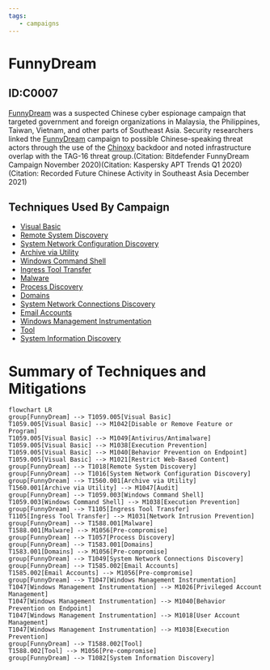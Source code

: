 ```yaml
---
tags:
   - campaigns
---
```

# FunnyDream
## ID:C0007
[FunnyDream](/mitre/campaigns/C0007) was a suspected Chinese cyber espionage campaign that targeted government and foreign organizations in Malaysia, the Philippines, Taiwan, Vietnam, and other parts of Southeast Asia. Security researchers linked the [FunnyDream](/mitre/campaigns/C0007) campaign to possible Chinese-speaking threat actors through the use of the [Chinoxy](/mitre/software/S1041) backdoor and noted infrastructure overlap with the TAG-16 threat group.(Citation: Bitdefender FunnyDream Campaign November 2020)(Citation: Kaspersky APT Trends Q1 2020)(Citation: Recorded Future Chinese Activity in Southeast Asia December 2021)
## Techniques Used By Campaign
* [Visual Basic](techniques/T1059/005)
* [Remote System Discovery](techniques/T1018)
* [System Network Configuration Discovery](techniques/T1016)
* [Archive via Utility](techniques/T1560/001)
* [Windows Command Shell](techniques/T1059/003)
* [Ingress Tool Transfer](techniques/T1105)
* [Malware](techniques/T1588/001)
* [Process Discovery](techniques/T1057)
* [Domains](techniques/T1583/001)
* [System Network Connections Discovery](techniques/T1049)
* [Email Accounts](techniques/T1585/002)
* [Windows Management Instrumentation](techniques/T1047)
* [Tool](techniques/T1588/002)
* [System Information Discovery](techniques/T1082)

# Summary of Techniques and Mitigations
```mermaid
flowchart LR
group[FunnyDream] --> T1059.005[Visual Basic]
T1059.005[Visual Basic] --> M1042[Disable or Remove Feature or Program]
T1059.005[Visual Basic] --> M1049[Antivirus/Antimalware]
T1059.005[Visual Basic] --> M1038[Execution Prevention]
T1059.005[Visual Basic] --> M1040[Behavior Prevention on Endpoint]
T1059.005[Visual Basic] --> M1021[Restrict Web-Based Content]
group[FunnyDream] --> T1018[Remote System Discovery]
group[FunnyDream] --> T1016[System Network Configuration Discovery]
group[FunnyDream] --> T1560.001[Archive via Utility]
T1560.001[Archive via Utility] --> M1047[Audit]
group[FunnyDream] --> T1059.003[Windows Command Shell]
T1059.003[Windows Command Shell] --> M1038[Execution Prevention]
group[FunnyDream] --> T1105[Ingress Tool Transfer]
T1105[Ingress Tool Transfer] --> M1031[Network Intrusion Prevention]
group[FunnyDream] --> T1588.001[Malware]
T1588.001[Malware] --> M1056[Pre-compromise]
group[FunnyDream] --> T1057[Process Discovery]
group[FunnyDream] --> T1583.001[Domains]
T1583.001[Domains] --> M1056[Pre-compromise]
group[FunnyDream] --> T1049[System Network Connections Discovery]
group[FunnyDream] --> T1585.002[Email Accounts]
T1585.002[Email Accounts] --> M1056[Pre-compromise]
group[FunnyDream] --> T1047[Windows Management Instrumentation]
T1047[Windows Management Instrumentation] --> M1026[Privileged Account Management]
T1047[Windows Management Instrumentation] --> M1040[Behavior Prevention on Endpoint]
T1047[Windows Management Instrumentation] --> M1018[User Account Management]
T1047[Windows Management Instrumentation] --> M1038[Execution Prevention]
group[FunnyDream] --> T1588.002[Tool]
T1588.002[Tool] --> M1056[Pre-compromise]
group[FunnyDream] --> T1082[System Information Discovery]
```